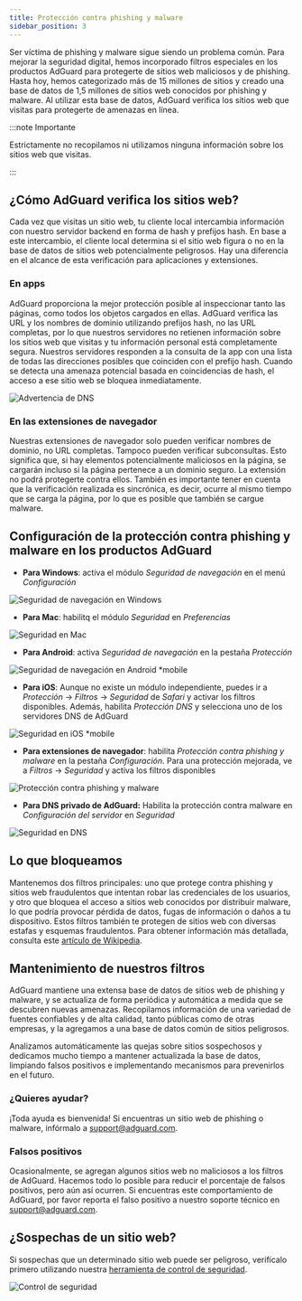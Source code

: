 ```yaml
---
title: Protección contra phishing y malware
sidebar_position: 3
---
```


Ser víctima de phishing y malware sigue siendo un problema común. Para mejorar la seguridad digital, hemos incorporado filtros especiales en los productos AdGuard para protegerte de sitios web maliciosos y de phishing. Hasta hoy, hemos categorizado más de 15 millones de sitios y creado una base de datos de 1,5 millones de sitios web conocidos por phishing y malware. Al utilizar esta base de datos, AdGuard verifica los sitios web que visitas para protegerte de amenazas en línea.

:::note Importante

Estrictamente no recopilamos ni utilizamos ninguna información sobre los sitios web que visitas.

:::

## ¿Cómo AdGuard verifica los sitios web?

Cada vez que visitas un sitio web, tu cliente local intercambia información con nuestro servidor backend en forma de hash y prefijos hash. En base a este intercambio, el cliente local determina si el sitio web figura o no en la base de datos de sitios web potencialmente peligrosos. Hay una diferencia en el alcance de esta verificación para aplicaciones y extensiones.

### En apps

AdGuard proporciona la mejor protección posible al inspeccionar tanto las páginas, como todos los objetos cargados en ellas. AdGuard verifica las URL y los nombres de dominio utilizando prefijos hash, no las URL completas, por lo que nuestros servidores no retienen información sobre los sitios web que visitas y tu información personal está completamente segura. Nuestros servidores responden a la consulta de la app con una lista de todas las direcciones posibles que coinciden con el prefijo hash. Cuando se detecta una amenaza potencial basada en coincidencias de hash, el acceso a ese sitio web se bloquea inmediatamente.

![Advertencia de DNS](https://cdn.adtidy.org/content/kb/ad_blocker/general/bs_diana.png)

### En las extensiones de navegador

Nuestras extensiones de navegador solo pueden verificar nombres de dominio, no URL completas. Tampoco pueden verificar subconsultas. Esto significa que, si hay elementos potencialmente maliciosos en la página, se cargarán incluso si la página pertenece a un dominio seguro. La extensión no podrá protegerte contra ellos. También es importante tener en cuenta que la verificación realizada es sincrónica, es decir, ocurre al mismo tiempo que se carga la página, por lo que es posible que también se cargue malware.

## Configuración de la protección contra phishing y malware en los productos AdGuard

- **Para Windows**: activa el módulo *Seguridad de navegación* en el menú *Configuración*

![Seguridad de navegación en Windows](https://cdn.adtidy.org/content/kb/ad_blocker/general/windows.png)

- **Para Mac**: habilitq el módulo *Seguridad* en *Preferencias*

![Seguridad en Mac](https://cdn.adtidy.org/content/kb/ad_blocker/general/bs_mac.png)

- **Para Android**: activa *Seguridad de navegación* en la pestaña *Protección*

![Seguridad de navegación en Android *mobile](https://cdn.adtidy.org/content/kb/ad_blocker/general/bs_android.png)

- **Para iOS**: Aunque no existe un módulo independiente, puedes ir a *Protección* → *Filtros* → *Seguridad* de *Safari* y activar los filtros disponibles. Además, habilita *Protección DNS* y selecciona uno de los servidores DNS de AdGuard

![Seguridad en iOS *mobile](https://cdn.adtidy.org/content/kb/ad_blocker/general/bs_ios.jpg)

- **Para extensiones de navegador**: habilita *Protección contra phishing y malware* en la pestaña *Configuración*. Para una protección mejorada, ve a *Filtros* → *Seguridad* y activa los filtros disponibles

![Protección contra phishing y malware](https://cdn.adtidy.org/content/kb/ad_blocker/general/extension_protection.png)

- **Para DNS privado de AdGuard:** Habilita la protección contra malware en *Configuración del servidor* en *Seguridad*

![Seguridad en DNS](https://cdn.adtidy.org/content/kb/ad_blocker/general/bs_dns.png)

## Lo que bloqueamos

Mantenemos dos filtros principales: uno que protege contra phishing y sitios web fraudulentos que intentan robar las credenciales de los usuarios, y otro que bloquea el acceso a sitios web conocidos por distribuir malware, lo que podría provocar pérdida de datos, fugas de información o daños a tu dispositivo. Estos filtros también te protegen de sitios web con diversas estafas y esquemas fraudulentos. Para obtener información más detallada, consulta este [artículo de Wikipedia](https://en.wikipedia.org/wiki/Phishing).

## Mantenimiento de nuestros filtros

AdGuard mantiene una extensa base de datos de sitios web de phishing y malware, y se actualiza de forma periódica y automática a medida que se descubren nuevas amenazas. Recopilamos información de una variedad de fuentes confiables y de alta calidad, tanto públicas como de otras empresas, y la agregamos a una base de datos común de sitios peligrosos.

Analizamos automáticamente las quejas sobre sitios sospechosos y dedicamos mucho tiempo a mantener actualizada la base de datos, limpiando falsos positivos e implementando mecanismos para prevenirlos en el futuro.

### ¿Quieres ayudar?

¡Toda ayuda es bienvenida! Si encuentras un sitio web de phishing o malware, infórmalo a <support@adguard.com>.

### Falsos positivos

Ocasionalmente, se agregan algunos sitios web no maliciosos a los filtros de AdGuard. Hacemos todo lo posible para reducir el porcentaje de falsos positivos, pero aún así ocurren. Si encuentras este comportamiento de AdGuard, por favor reporta el falso positivo a nuestro soporte técnico en <support@adguard.com>.

## ¿Sospechas de un sitio web?

Si sospechas que un determinado sitio web puede ser peligroso, verifícalo primero utilizando nuestra [herramienta de control de seguridad](https://reports.adguard.com/welcome.html).

![Control de seguridad](https://cdn.adtidy.org/content/kb/ad_blocker/general/site_warning.png)
